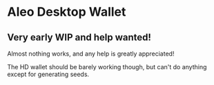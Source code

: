 # Aleo Desktop Wallet

## Very early WIP and help wanted!

Almost nothing works, and any help is greatly appreciated!

The HD wallet should be barely working though, but can't do anything except for generating seeds.